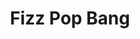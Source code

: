 ---
title: Fizz Pop Bang
position: 3
image: "/uploads/fizz-pop-bang.jpg"
link: http://www.fizzpopbang.co.uk
---